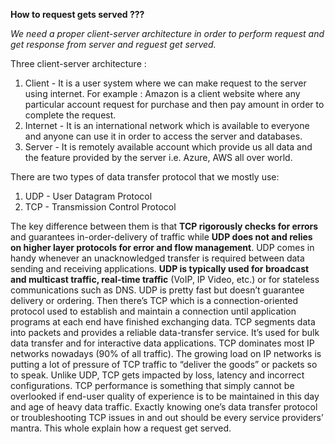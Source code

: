 **How to request gets served ???**

*We need a proper client-server architecture in order to perform request and get response from server and reguest get served.* 

Three client-server architecture :
1. Client - It is a user system where we can make request to the server using internet. For example : Amazon is a client website where any particular account request for purchase and then pay amount in order to complete the request.
2. Internet - It is an international network which is available to everyone and anyone can use it in order to access the server and databases.
3. Server - It is remotely available account which provide us all data and the feature provided by the server i.e. Azure, AWS all over world. 

There are two types of data transfer protocol that we mostly use:
1. UDP - User Datagram Protocol
2. TCP - Transmission Control Protocol

The key difference between them is that **TCP rigorously checks for errors** and guarantees in-order-delivery of traffic while **UDP does not and relies on higher layer protocols for error and flow management**.
UDP comes in handy whenever an unacknowledged transfer is required between data sending and receiving applications. **UDP is typically used for broadcast and multicast traffic, real-time traffic** (VoIP, IP Video, etc.) or for stateless communications such as DNS. UDP is pretty fast but doesn’t guarantee delivery or ordering.
Then there’s TCP which is a connection-oriented protocol used to establish and maintain a connection until application programs at each end have finished exchanging data. TCP segments data into packets and provides a reliable data-transfer service. It’s used for bulk data transfer and for interactive data applications. TCP dominates most IP networks nowadays (90% of all traffic).
The growing load on IP networks is putting a lot of pressure of TCP traffic to “deliver the goods” or packets so to speak. Unlike UDP, TCP gets impacted by loss, latency and incorrect configurations. TCP performance is something that simply cannot be overlooked if end-user quality of experience is to be maintained in this day and age of heavy data traffic. Exactly knowing one’s data transfer protocol or troubleshooting TCP issues in and out should be every service providers’ mantra. This whole explain how a request get served.
